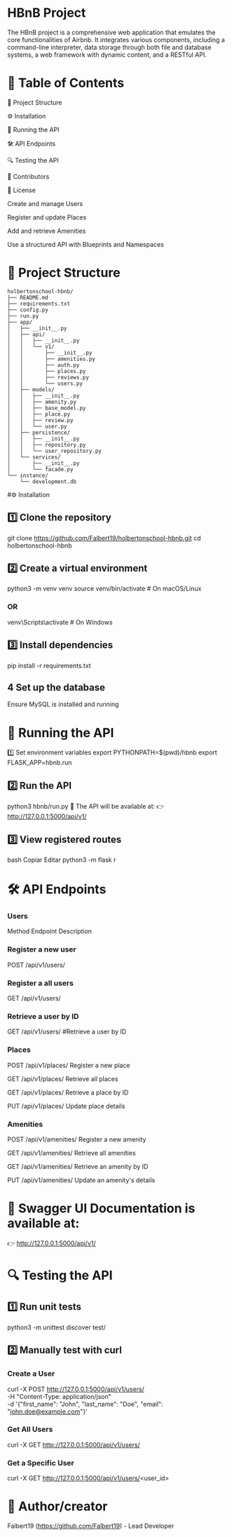 # HBnB Project
The HBnB project is a comprehensive web application that emulates the core functionalities of Airbnb. It integrates various components, including a command-line interpreter, data storage through both file and database systems, a web framework with dynamic content, and a RESTful API.

# 📌 Table of Contents

📁 Project Structure

⚙️ Installation

🚀 Running the API

🛠 API Endpoints

🔍 Testing the API

🤝 Contributors

📜 License


Create and manage Users

Register and update Places

Add and retrieve Amenities

Use a structured API with Blueprints and Namespaces

# 📁 Project Structure
```
holbertonschool-hbnb/
├── README.md
├── requirements.txt
├── config.py
├── run.py
├── app/
│   ├── __init__.py
│   ├── api/
│   │   ├── __init__.py
│   │   └── v1/
│   │       ├── __init__.py
│   │       ├── amenities.py
│   │       ├── auth.py
│   │       ├── places.py
│   │       ├── reviews.py
│   │       └── users.py
│   ├── models/
│   │   ├── __init__.py
│   │   ├── amenity.py
│   │   ├── base_model.py
│   │   ├── place.py
│   │   ├── review.py
│   │   └── user.py
│   ├── persistence/
│   │   ├── __init__.py
│   │   ├── repository.py
│   │   └── user_repository.py
│   └── services/
│       ├── __init__.py
│       └── facade.py
└── instance/
    └── development.db

```
#⚙️ Installation

## 1️⃣ Clone the repository

git clone https://github.com/Falbert19/holbertonschool-hbnb.git
cd holbertonschool-hbnb

## 2️⃣ Create a virtual environment
python3 -m venv venv
source venv/bin/activate  # On macOS/Linux
### OR

venv\Scripts\activate  # On Windows

## 3️⃣ Install dependencies

pip install -r requirements.txt

## 4 Set up the database

Ensure MySQL is installed and running

# 🚀 Running the API

1️⃣ Set environment variables
export PYTHONPATH=$(pwd)/hbnb
export FLASK_APP=hbnb.run

## 2️⃣ Run the API

python3 hbnb/run.py
🚀 The API will be available at:
👉 http://127.0.0.1:5000/api/v1/

## 3️⃣ View registered routes
bash
Copiar
Editar
python3 -m flask r

# 🛠 API Endpoints
### Users
Method	Endpoint	Description


### Register a new user


POST	/api/v1/users/

### Register a all users


GET	/api/v1/users/

### Retrieve a user by ID
GET	/api/v1/users/<id>	#Retrieve a user by ID



### Places

POST	/api/v1/places/	Register a new place


GET	/api/v1/places/	Retrieve all places


GET	/api/v1/places/<id>	Retrieve a place by ID


PUT	/api/v1/places/<id>	Update place details

### Amenities
POST	/api/v1/amenities/	Register a new amenity


GET	/api/v1/amenities/	Retrieve all amenities


GET	/api/v1/amenities/<id>	Retrieve an amenity by ID


PUT	/api/v1/amenities/<id>	Update an amenity's details



# 📄 Swagger UI Documentation is available at:
👉 http://127.0.0.1:5000/api/v1/

# 🔍 Testing the API
## 1️⃣ Run unit tests
python3 -m unittest discover test/

## 2️⃣ Manually test with curl
### Create a User
curl -X POST http://127.0.0.1:5000/api/v1/users/ \
  -H "Content-Type: application/json" \
  -d '{"first_name": "John", "last_name": "Doe", "email": "john.doe@example.com"}'

### Get All Users
curl -X GET http://127.0.0.1:5000/api/v1/users/

### Get a Specific User
curl -X GET http://127.0.0.1:5000/api/v1/users/<user_id>

# 🤝 Author/creator
Falbert19 (https://github.com/Falbert19) - Lead Developer
